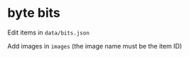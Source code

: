 # byte bits

Edit items in `data/bits.json`

Add images in `images` (the image name must be the item ID)
